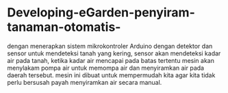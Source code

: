 # Developing-eGarden-penyiram-tanaman-otomatis-
dengan menerapkan sistem mikrokontroler Arduino dengan detektor dan sensor untuk mendeteksi tanah yang kering, sensor akan mendeteksi kadar air pada tanah, ketika kadar air mencapai pada batas tertentu mesin akan menylakam pompa air untuk memompa air dan menyiramkan air pada daerah tersebut. mesin ini dibuat untuk mempermudah kita agar kita tidak perlu bersusah payah menyiramkan air secara manual.
